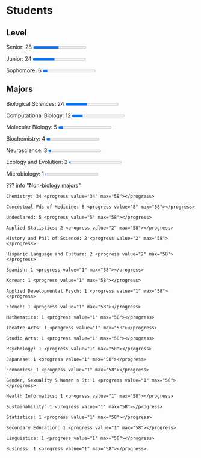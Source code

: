# Students

## Level

Senior: 28 <progress value="28" max="58"></progress>

Junior: 24 <progress value="24" max="58"></progress>

Sophomore: 6 <progress value="5" max="58"></progress>

## Majors

Biological Sciences: 24 <progress value="24" max="58"></progress>

Computational Biology: 12 <progress value="12" max="58"></progress>

Molecular Biology: 5 <progress value="5" max="58"></progress>

Biochemistry: 4 <progress value="4" max="58"></progress>

Neuroscience: 3 <progress value="3" max="58"></progress>

Ecology and Evolution: 2 <progress value="2" max="58"></progress>

Microbiology: 1 <progress value="1" max="58"></progress>

??? info "Non-biology majors"

    Chemistry: 34 <progress value="34" max="58"></progress>

    Conceptual Fds of Medicine: 8 <progress value="8" max="58"></progress>

    Undeclared: 5 <progress value="5" max="58"></progress>

    Applied Statistics: 2 <progress value="2" max="58"></progress>

    History and Phil of Science: 2 <progress value="2" max="58"></progress>

    Hispanic Language and Culture: 2 <progress value="2" max="58"></progress>

    Spanish: 1 <progress value="1" max="58"></progress>

    Korean: 1 <progress value="1" max="58"></progress>

    Applied Developmental Psych: 1 <progress value="1" max="58"></progress>

    French: 1 <progress value="1" max="58"></progress>

    Mathematics: 1 <progress value="1" max="58"></progress>

    Theatre Arts: 1 <progress value="1" max="58"></progress>

    Studio Arts: 1 <progress value="1" max="58"></progress>

    Psychology: 1 <progress value="1" max="58"></progress>

    Japanese: 1 <progress value="1" max="58"></progress>

    Economics: 1 <progress value="1" max="58"></progress>

    Gender, Sexuality & Women's St: 1 <progress value="1" max="58"></progress>

    Health Informatics: 1 <progress value="1" max="58"></progress>

    Sustainability: 1 <progress value="1" max="58"></progress>

    Statistics: 1 <progress value="1" max="58"></progress>

    Secondary Education: 1 <progress value="1" max="58"></progress>

    Linguistics: 1 <progress value="1" max="58"></progress>

    Business: 1 <progress value="1" max="58"></progress>
